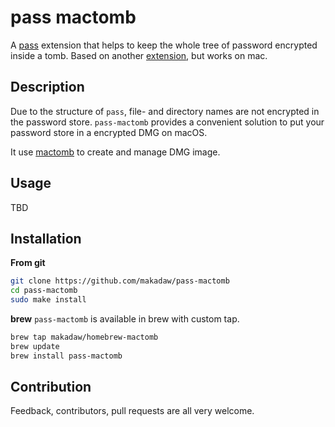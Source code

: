 # pass mactomb 

A [pass](https://www.passwordstore.org/) extension that helps to keep the whole tree of password encrypted inside a tomb.
Based on another [extension](https://github.com/roddhjav/pass-tomb), but works on mac.

## Description

Due to the structure of `pass`, file- and directory names are not encrypted in the password store. `pass-mactomb` provides a convenient solution to put your password store in a encrypted DMG on macOS.

It use [mactomb](https://www.dyne.org/software/mactomb/) to create and manage DMG image.

## Usage

TBD

## Installation

**From git**
```sh
git clone https://github.com/makadaw/pass-mactomb 
cd pass-mactomb
sudo make install
```

**brew**
`pass-mactomb` is available in brew with custom tap.
```sh
brew tap makadaw/homebrew-mactomb
brew update
brew install pass-mactomb
```

## Contribution
Feedback, contributors, pull requests are all very welcome.
